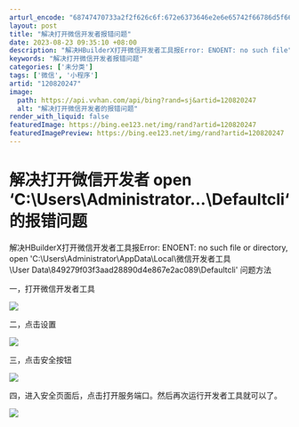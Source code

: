 ```yaml
---
arturl_encode: "68747470733a2f2f626c6f:672e6373646e2e6e65742f66786d5f66786d3132333435362f:61727469636c652f64657461696c732f313230383230323437"
layout: post
title: "解决打开微信开发者报错问题"
date: 2023-08-23 09:35:10 +08:00
description: "解决HBuilderX打开微信开发者工具报Error: ENOENT: no such file"
keywords: "解决打开微信开发者报错问题"
categories: ['未分类']
tags: ['微信', '小程序']
artid: "120820247"
image:
  path: https://api.vvhan.com/api/bing?rand=sj&artid=120820247
  alt: "解决打开微信开发者的报错问题"
render_with_liquid: false
featuredImage: https://bing.ee123.net/img/rand?artid=120820247
featuredImagePreview: https://bing.ee123.net/img/rand?artid=120820247
---
```


# 解决打开微信开发者 open ‘C:\Users\Administrator...\Defaultcli‘的报错问题

解决HBuilderX打开微信开发者工具报Error: ENOENT: no such file or directory, open 'C:\Users\Administrator\AppData\Local\微信开发者工具\User Data\849279f03f3aad28890d4e867e2ac089\Defaultcli' 问题方法

一，打开微信开发者工具

![](https://i-blog.csdnimg.cn/blog_migrate/1d5b461d51a8eb45a5080ee840d88b49.png)

二，点击设置

![](https://i-blog.csdnimg.cn/blog_migrate/8352b560ae645220922fde65853cee68.png)

三，点击安全按钮

![](https://i-blog.csdnimg.cn/blog_migrate/b3eac805e1648af4eba126bf5d85ff78.png)

四，进入安全页面后，点击打开服务端口。然后再次运行开发者工具就可以了。

![](https://i-blog.csdnimg.cn/blog_migrate/8507b1786dc7f9d05c4b1523e42820db.png)